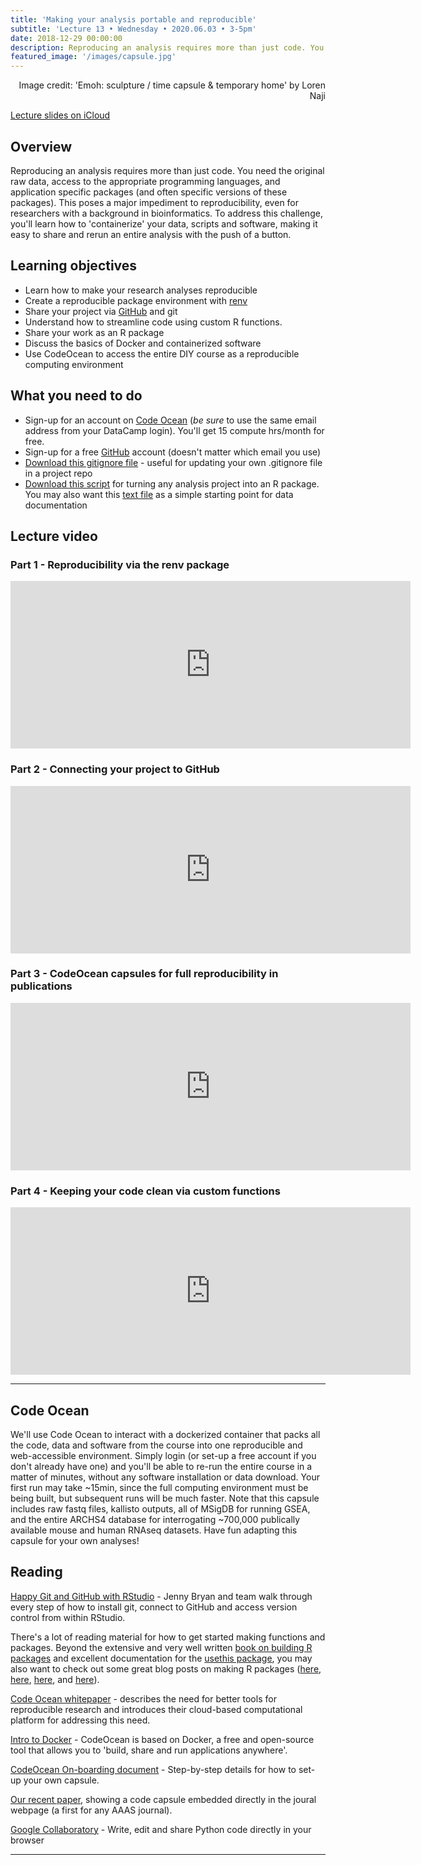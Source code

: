 ```yaml
---
title: 'Making your analysis portable and reproducible'
subtitle: 'Lecture 13 • Wednesday • 2020.06.03 • 3-5pm'
date: 2018-12-29 00:00:00
description: Reproducing an analysis requires more than just code. You need the original raw data, access to the appropriate programming languages, and application specific packages (and often specific versions of these packages).  This poses a major impediment to reproducibility, even for researchers with a background in bioinformatics.  To address this challenge, you'll learn how to 'containerize'  your data, scripts and software, making it easy to share and rerun an entire analysis with the push of a button. 
featured_image: '/images/capsule.jpg'
---
```


<div style="text-align: right"> Image credit: 'Emoh: sculpture / time capsule & temporary home' by Loren Naji </div>

[Lecture slides on iCloud](https://www.icloud.com/keynote/0gPGSkggD-NUmJUg9tSyFis2w#Lecture13%5Freproducibility)

## Overview

Reproducing an analysis requires more than just code. You need the original raw data, access to the appropriate programming languages, and application specific packages (and often specific versions of these packages).  This poses a major impediment to reproducibility, even for researchers with a background in bioinformatics.  To address this challenge, you'll learn how to 'containerize'  your data, scripts and software, making it easy to share and rerun an entire analysis with the push of a button. 

## Learning objectives

* Learn how to make your research analyses reproducible 
* Create a reproducible package environment with [renv](https://rstudio.github.io/renv/articles/renv.html)
* Share your project via [GitHub](https://github.com/) and git
* Understand how to streamline code using custom R functions.
* Share your work as an R package
* Discuss the basics of Docker and containerized software
* Use CodeOcean to access the entire DIY course as a reproducible computing environment

## What you need to do

* Sign-up for an account on [Code Ocean](https://codeocean.com/) (*be sure* to use the same email address from your DataCamp login).  You'll get 15 compute hrs/month for free.
* Sign-up for a free [GitHub](https://github.com/) account (doesn't matter which email you use)
* [Download this gitignore file](https://drive.google.com/open?id=13HhGnxAjCJilQNFHrIkBjGceXP6hZmKQ) - useful for updating your own .gitignore file in a project repo
* [Download this script](http://DIYtranscriptomics.github.io/Code/files/buildPkg.R) for turning any analysis project into an R package. You may also want this [text file](http://DIYtranscriptomics.github.io/Code/files/pkgDocs.txt) as a simple starting point for data documentation

## Lecture video

### Part 1 - Reproducibility via the renv package

<iframe src="https://player.vimeo.com/video/426273940" width="640" height="268" frameborder="0" allow="autoplay; fullscreen" allowfullscreen></iframe>

### Part 2 - Connecting your project to GitHub

<iframe src="https://player.vimeo.com/video/426287346" width="640" height="268" frameborder="0" allow="autoplay; fullscreen" allowfullscreen></iframe>

### Part 3 - CodeOcean capsules for full reproducibility in publications

<iframe src="https://player.vimeo.com/video/426535680" width="640" height="268" frameborder="0" allow="autoplay; fullscreen" allowfullscreen></iframe>

### Part 4 - Keeping your code clean via custom functions

<iframe src="https://player.vimeo.com/video/426552841" width="640" height="268" frameborder="0" allow="autoplay; fullscreen" allowfullscreen></iframe>

---

## Code Ocean

We'll use Code Ocean to interact with a dockerized container that packs all the code, data and software from the course into one reproducible and web-accessible environment.  Simply login (or set-up a free account if you don't already have one) and you'll be able to re-run the entire course in a matter of minutes, without any software installation or data download.  Your first run may take ~15min, since the full computing environment must be being built, but subsequent runs will be much faster.  Note that this capsule includes raw fastq files, kallisto outputs, all of MSigDB for running GSEA, and the entire ARCHS4 database for interrogating ~700,000 publically available mouse and human RNAseq datasets.  Have fun adapting this capsule for your own analyses!

<script src="https://codeocean.com/widget.js?slug=1031026" async></script>


## Reading

[Happy Git and GitHub with RStudio](https://happygitwithr.com/) - Jenny Bryan and team walk through every step of how to install git, connect to GitHub and access version control from within RStudio.

There's a lot of reading material for how to get started making functions and packages.  Beyond the extensive and very well written [book on building R packages](http://r-pkgs.had.co.nz/) and excellent documentation for the [usethis package](https://usethis.r-lib.org/), you may also want to check out some great blog posts on making R packages ([here](https://masalmon.eu/2017/12/11/goodrpackages/), [here](https://r-mageddon.netlify.app/post/writing-an-r-package-from-scratch/), [here](https://tinyheero.github.io/jekyll/update/2015/07/26/making-your-first-R-package.html), and [here](https://kbroman.org/pkg_primer/)).

[Code Ocean whitepaper](http://DIYtranscriptomics.github.io/Reading/files/codeOcean_whitepaper.pdf) - describes the need for better tools for reproducible research and introduces their cloud-based computational platform for addressing this need.

[Intro to Docker](https://docker-curriculum.com/) - CodeOcean is based on Docker, a free and open-source tool that allows you to 'build, share and run applications anywhere'. 

[CodeOcean On-boarding document](https://docs.google.com/document/d/1baA8IRFDZE1rJNB3SYk7Aksvuz5AJ9W4HG2iqYoPt-8/edit?usp=sharing) - Step-by-step details for how to set-up your own capsule.

[Our recent paper](https://stm.sciencemag.org/content/11/519/eaax4204), showing a code capsule embedded directly in the joural webpage (a first for any AAAS journal). 

[Google Collaboratory](https://colab.research.google.com/) - Write, edit and share Python code directly in your browser

---


